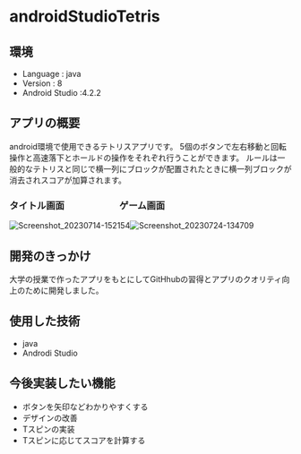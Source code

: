 # androidStudioTetris
## 環境

- Language : java
- Version : 8
- Android Studio :4.2.2

## アプリの概要
android環境で使用できるテトリスアプリです。
5個のボタンで左右移動と回転操作と高速落下とホールドの操作をそれぞれ行うことができます。
ルールは一般的なテトリスと同じで横一列にブロックが配置されたときに横一列ブロックが消去されスコアが加算されます。

### タイトル画面　　　　　　ゲーム画面

![Screenshot_20230714-152154](https://github.com/aoki0911/androidStudioTetris/assets/137476182/2b72f7ff-fb85-4e74-af01-d7d3700a65f7)![Screenshot_20230724-134709](https://github.com/aoki0911/androidStudioTetris/assets/137476182/ed24e8a6-6cf5-414b-9803-1aca4890eb3c)




## 開発のきっかけ
大学の授業で作ったアプリをもとにしてGitHhubの習得とアプリのクオリティ向上のために開発しました。


## 使用した技術
- java
- Androdi Studio

## 今後実装したい機能
- ボタンを矢印などわかりやすくする
- デザインの改善
- Tスピンの実装
- Tスピンに応じてスコアを計算する


